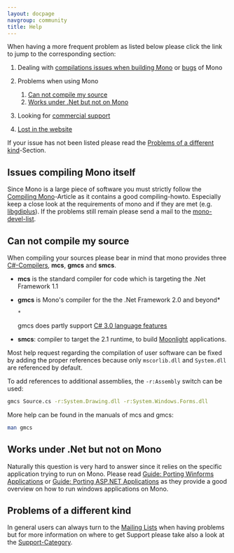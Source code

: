 ```yaml
---
layout: docpage
navgroup: community
title: Help
---
```


 When having a more frequent problem as listed below please click the link to jump to the corresponding section:

1.  Dealing with [compilations issues when building Mono](#issues-compiling-mono-itself) or [bugs]({{site.github.url}}/old_site/Bugs "Bugs") of Mono
2.  Problems when using Mono
    1.  [Can not compile my source](#can-not-compile-my-source)
    2.  [Works under .Net but not on Mono](#works-under-net-but-not-on-mono)

3.  Looking for [commercial support]({{site.github.url}}/old_site/Support "Support")
4.  [Lost in the website]({{site.github.url}}/old_site/SiteMap "SiteMap")

If your issue has not been listed please read the [Problems of a different kind](#problems-of-a-different-kind)-Section.

Issues compiling Mono itself
----------------------------

Since Mono is a large piece of software you must strictly follow the [Compiling Mono]({{site.github.url}}/old_site/Compiling_Mono "Compiling Mono")-Article as it contains a good compiling-howto. Especially keep a close look at the requirements of mono and if they are met (e.g. [libgdiplus]({{site.github.url}}/old_site/Libgdiplus "Libgdiplus")). If the problems still remain please send a mail to the [mono-devel-list](http://lists.ximian.com/mailman/listinfo/mono-devel-list).

Can not compile my source
-------------------------

When compiling your sources please bear in mind that mono provides three [C\#-Compilers]({{site.github.url}}/old_site/CSharp_Compiler "CSharp Compiler"), **mcs**, **gmcs** and **smcs**.

-   **mcs** is the standard compiler for code which is targeting the .Net Framework 1.1
-   **gmcs** is Mono's compiler for the the .Net Framework 2.0 and beyond\*

    ``` nowiki
    *
    ```

    gmcs does partly support [C\# 3.0 language features]({{site.github.url}}/old_site/CSharp_Compiler#under-development-features "CSharp Compiler")

-   **smcs**: compiler to target the 2.1 runtime, to build [Moonlight]({{site.github.url}}/old_site/Moonlight "Moonlight") applications.

Most help request regarding the compilation of user software can be fixed by adding the proper references because only `mscorlib.dll` and `System.dll` are referenced by default.

To add references to additional assemblies, the `-r:Assembly` switch can be used:

``` bash
gmcs Source.cs -r:System.Drawing.dll -r:System.Windows.Forms.dll
```

More help can be found in the manuals of mcs and gmcs:

``` bash
man gmcs
```

Works under .Net but not on Mono
--------------------------------

Naturally this question is very hard to answer since it relies on the specific application trying to run on Mono. Please read [Guide: Porting Winforms Applications]({{site.github.url}}/old_site/Guide:_Porting_Winforms_Applications "Guide: Porting Winforms Applications") or [Guide: Porting ASP.NET Applications]({{site.github.url}}/old_site/Guide:_Porting_ASP.NET_Applications "Guide: Porting ASP.NET Applications") as they provide a good overview on how to run windows applications on Mono.

Problems of a different kind
----------------------------

In general users can always turn to the [Mailing Lists]({{site.github.url}}/old_site/Mailing_Lists "Mailing Lists") when having problems but for more information on where to get Support please take also a look at the [Support-Category]({{site.github.url}}/old_site/Category:Support "Category:Support").

